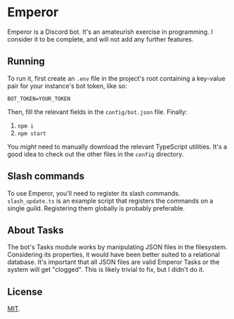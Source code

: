 # Emperor

Emperor is a Discord bot. It's an amateurish exercise in programming. I consider
it to be complete, and will not add any further features. 

## Running

To run it, first create an `.env` file in the project's root containing a
key-value pair for your instance's bot token, like so:

```
BOT_TOKEN=YOUR_TOKEN
```

Then, fill the relevant fields in the `config/bot.json` file. Finally:

1. `npm i`
2. `npm start`

You *might* need to manually download the relevant TypeScript utilities. It's a
good idea to check out the other files in the `config` directory.

## Slash commands

To use Emperor, you'll need to register its slash commands. `slash_update.ts` is
an example script that registers the commands on a single guild. Registering
them globally is probably preferable.

## About Tasks

The bot's Tasks module works by manipulating JSON files in the filesystem.
Considering its properties, it would have been better suited to a relational
database. It's important that all JSON files are valid Emperor Tasks or the
system will get "clogged". This is likely trivial to fix, but I didn't do it.

## License

[MIT](https://spdx.org/licenses/MIT.html).
